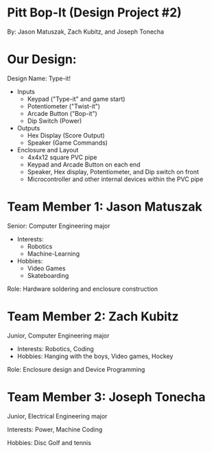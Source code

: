 # Pitt Bop-It (Design Project #2)
By: Jason Matuszak, Zach Kubitz, and Joseph Tonecha
# Our Design:
Design Name: Type-it!
* Inputs
    * Keypad ("Type-it" and game start)
    * Potentiometer ("Twist-it")
    * Arcade Button ("Bop-it")
    * Dip Switch (Power)
* Outputs
    * Hex Display (Score Output)
    * Speaker (Game Commands)
* Enclosure and Layout
    * 4x4x12 square PVC pipe
    * Keypad and Arcade Button on each end
    * Speaker, Hex display, Potentiometer, and Dip switch on front
    * Microcontroller and other internal devices within the PVC pipe
# Team Member 1: Jason Matuszak
Senior: Computer Engineering major
* Interests:
    * Robotics
    * Machine-Learning
* Hobbies: 
    * Video Games
    * Skateboarding

Role: Hardware soldering and enclosure construction
# Team Member 2: Zach Kubitz
Junior, Computer Engineering major
* Interests: Robotics, Coding
* Hobbies: Hanging with the boys, Video games, Hockey

Role: Enclosure design and Device Programming 
# Team Member 3: Joseph Tonecha
Junior, Electrical Engineering major

Interests: Power, Machine Coding

Hobbies: Disc Golf and tennis

 
